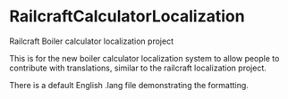 RailcraftCalculatorLocalization
===============================

Railcraft Boiler calculator localization project

This is for the new boiler calculator localization system to allow people to contribute with translations, similar to the railcraft localization project.

There is a default English .lang file demonstrating the formatting.
